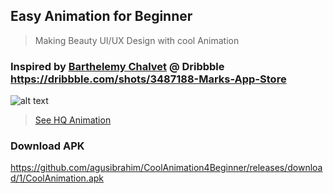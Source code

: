 ## Easy Animation for Beginner
> Making Beauty UI/UX Design with cool Animation

### Inspired by [Barthelemy Chalvet](https://dribbble.com/BarthelemyChalvet) @ Dribbble https://dribbble.com/shots/3487188-Marks-App-Store

![alt text](https://thumbs.gfycat.com/ConstantCrazyArmedcrab-size_restricted.gif "My Animation")
> [See HQ Animation](https://gfycat.com/ConstantCrazyArmedcrab)

### Download APK
https://github.com/agusibrahim/CoolAnimation4Beginner/releases/download/1/CoolAnimation.apk
